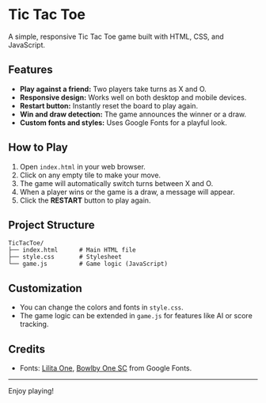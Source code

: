 # Tic Tac Toe

A simple, responsive Tic Tac Toe game built with HTML, CSS, and JavaScript.

## Features

- **Play against a friend:** Two players take turns as X and O.
- **Responsive design:** Works well on both desktop and mobile devices.
- **Restart button:** Instantly reset the board to play again.
- **Win and draw detection:** The game announces the winner or a draw.
- **Custom fonts and styles:** Uses Google Fonts for a playful look.

## How to Play

1. Open `index.html` in your web browser.
2. Click on any empty tile to make your move.
3. The game will automatically switch turns between X and O.
4. When a player wins or the game is a draw, a message will appear.
5. Click the **RESTART** button to play again.

## Project Structure

```
TicTacToe/
├── index.html      # Main HTML file
├── style.css       # Stylesheet
└── game.js         # Game logic (JavaScript)
```

## Customization

- You can change the colors and fonts in `style.css`.
- The game logic can be extended in `game.js` for features like AI or score tracking.

## Credits

- Fonts: [Lilita One](https://fonts.google.com/specimen/Lilita+One), [Bowlby One SC](https://fonts.google.com/specimen/Bowlby+One+SC) from Google Fonts.

---

Enjoy playing!
